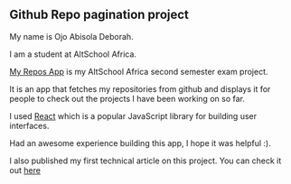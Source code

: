 ## Github Repo pagination project

My name is Ojo Abisola Deborah.

I am a student at AltSchool Africa.

[My Repos App](https://endearing-cupcake-266e60.netlify.app/) is my AltSchool Africa second semester exam project.

It is an app that fetches my repositories from github and displays it for people to check out the projects I have been working on so far.

I used [React](https://reactjs.org/) which is a popular JavaScript library for building user interfaces.

Had an awesome experience building this app, I hope it was helpful :).

I also published my first technical article on this project. You can check it out [here]( https://link.medium.com/T44UWLNVowb)
